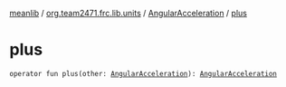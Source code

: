 [meanlib](../../index.md) / [org.team2471.frc.lib.units](../index.md) / [AngularAcceleration](index.md) / [plus](./plus.md)

# plus

`operator fun plus(other: `[`AngularAcceleration`](index.md)`): `[`AngularAcceleration`](index.md)